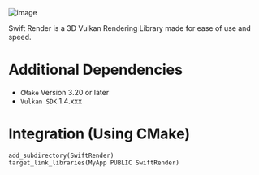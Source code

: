 ![image](https://github.com/user-attachments/assets/337c0b93-858f-4aed-9e6c-335d651c4513)

Swift Render is a 3D Vulkan Rendering Library made for ease of use and speed. 

# Additional Dependencies

- `CMake` Version 3.20 or later
- `Vulkan SDK` 1.4.xxx

# Integration (Using CMake)
```
add_subdirectory(SwiftRender)
target_link_libraries(MyApp PUBLIC SwiftRender)
```
